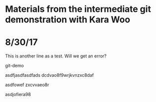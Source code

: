 # Materials from the intermediate git demonstration with Kara Woo
# 8/30/17

This is another line as a test. Will we get an error?

git-demo

asdfjasdfasdfads
dcdvao8f9wrjkvnzxc8daf

asdfowef
zxcvvaeo8r

asdjofiera98
